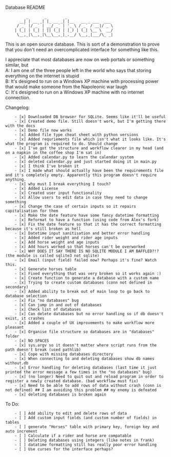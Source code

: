 
Database README

<!-- language: lang-none -->
             _       _        _                    
          __| | __ _| |_ __ _| |__   __ _ ___  ___ 
         / _` |/ _` | __/ _` | '_ \ / _` / __|/ _ \
        | (_| | (_| | || (_| | |_) | (_| \__ \  __/
         \__,_|\__,_|\__\__,_|_.__/ \__,_|___/\_ _|

This is an open source database. This is sort of a demonstration to prove that you don't need an overcomplicated interface for something like this.

I appreciate that most databases are now on web portals or something similar, but  
A: I am one of the three people left in the world who says that storing everything on the internet is stupid  
B: It's designed to run on a Windows XP machine with processing power that would make someone from the Napoleonic war laugh  
C: It's designed to run on a Windows XP machine with no internet connection.

Changelog:

        - [x] Downloaded DB browser for SQLite. Seems like it'll be useful
        - [x] Created demo file. Still doesn't work, but I'm getting there with the docs
        - [x] Demo file now works
        - [x] Added file type cheat sheet with python versions
        - [x] Added requriements file which isn't what it looks like. It's what the program is required to do. Should change
        - [x] I've got the structure and workflow clearer in my head (and on a napkin in the coffee shop I'm sat in)
        - [x] Added calendar.py to learn the calendar system
        - [x] deleted calendar.py and just started doing it in main.py
        - [x] I think I've broken it
        - [x] I made what should actually have been the requirements file and it's completely empty. Apparently this program doesn't require anything.
        - [x] why must I break everything I touch?
        - [x] Added License
        - [x] Created user input functionality
        - [x] Allow users to edit data in case they need to change something
        - [x] Change the case of certain inputs so it repairs capitalisation for them
        - [x] Make the date feature have some fancy datetime formatting
        - [x] Reformat to have a function (using code from Alex's fork)
        - [x] Fix the date feature so that it has the correct formatting because it's still broken as hell
        - [x] Datetime input sanitisation and better error handling
        - [x] Added rider weight and rider age inputs
        - [x] Add horse weight and age inputs
        - [x] Add hours worked so that horses can't be overworked
        - [x] WHY DOES IT SAY THERE IS NO SQLITE MODULE I AM BAFFLED?!? (the module is called sqlite3 not sqlite)
        - [x] Email (input field) failed now? Perhaps it's fine? Watch this.
        - [x] Generate horses table
        - [x] Fixed everything that was very broken so it works again :)
        - [x] Create function to generate a database with a custom name
        - [x] Trying to create custom databases (conn not defined in secondary)
        - [x] Added ability to break out of main loop to go back to database selection
        - [x] Fix "no databases" bug
        - [x] Can jump in and out of databases
        - [x] Check list of databases
        - [x] Can delete databases but no error handling so if db doesn't exist, it crashes
        - [x] Added a couple of UX improvements to make workflow more pleasant
        - [x] Organise file structure so databases are in "databases" folder
        - [x] NO SPACES
        - [x] sys.argv so it doesn't matter where script runs from the path doesn't break (used pathlib)
        - [x] Cope with missing databases directory
        - [x] When connecting to and deleting databases show db names without.db
        - [x] Error handling for deleting databases (last time it just printed the error message a few times in the "no databases" bug)
        - [x] (no longer) Need to quit out and reload program in order to register a newly created database. (bad workflow must fix)
        - [x] Need to be able to add rows of data without crash (conn is not defined) ## I am avoiding this problem ## my enemy is defeated
        - [x] deleting databases is broken again

To Do:

        - [ ] Add ability to edit and delete rows of data
        - [ ] Add custom input fields (and custom number of fields) in tables
        - [ ] generate "Horses" table with primary key, foreign key and auto increment
        - [ ] Calculate if a rider and horse are compatable
        - [ ] Deleting databases using integers (like notes in frank)
        - [ ] datatime formatting still has really poor error handling
        - [ ] Use curses for the interface perhaps?
